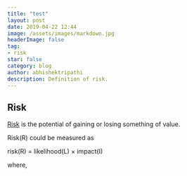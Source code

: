 ```yaml
---
title: "test"
layout: post
date: 2019-04-22 12:44
image: /assets/images/markdown.jpg
headerImage: false
tag:
- risk
star: false
category: blog
author: abhishektripathi
description: Definition of risk. 
---
```


## Risk

 
[Risk](https://en.wikipedia.org/wiki/Risk) is the potential of gaining or losing something of value.


Risk(R) could be measured as   

risk(R) = likelihood(L) × impact(I)   

where, 
